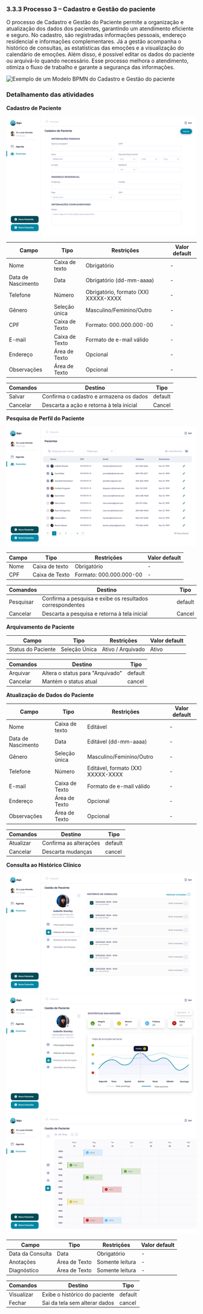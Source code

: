 ### 3.3.3 Processo 3 – Cadastro e Gestão do paciente

O processo de Cadastro e Gestão do Paciente permite a organização e atualização dos dados dos pacientes, garantindo um atendimento eficiente e seguro. No cadastro, são registradas informações pessoais, endereço residencial e informações complementares. Já a gestão acompanha o histórico de consultas, as estatísticas das emoções e a visualização do calendário de emoções. Além disso, é possível editar os dados do paciente ou arquivá-lo quando necessário. Esse processo melhora o atendimento, otimiza o fluxo de trabalho e garante a segurança das informações.

![Exemplo de um Modelo BPMN do Cadastro e Gestão do paciente](images/Modelagem-CadastroeGestãodosPacientes.png)


### Detalhamento das atividades

**Cadastro de Paciente**

![Wireframe Cadastro de Paciente](images/Wireframe-Cadastro-de-Paciente.jpg)

| **Campo**       | **Tipo**         | **Restrições** | **Valor default** |
| ---             | ---              | ----           | ---               |
| Nome            | Caixa de texto   | Obrigatório    | -                 |
| Data de Nascimento  | Data                 | Obrigatório (dd-mm-aaaa)               | -                  |
| Telefone           | Número   | Obrigatório, formato (XX) XXXXX-XXXX | -               |
| Gênero           | Seleção única   | Masculino/Feminino/Outro | -               |
| CPF          | Caixa de Texto   | Formato: 000.000.000-00 | -          |
| E-mail          | Caixa de Texto   | Formato de e-mail válido | -          |
| Endereço           | Área de Texto   | Opcional | -               |
| Observações          | Área de Texto   | Opcional | -          |

| **Comandos**         |  **Destino**                   | **Tipo** |
| ---                  | ---                            | ---               |
| Salvar               | Confirma o cadastro e armazena os dados              | default           |
| Cancelar            | Descarta a ação e retorna à tela inicial  | Cancel                  |


**Pesquisa de Perfil do Paciente**

![Wireframe Cadastro de Paciente](images/Wireframe-Gestao-de-Pacientes.jpg)

| **Campo**       | **Tipo**         | **Restrições** | **Valor default** |
| ---             | ---              | ----           | ---               |
| Nome            | Caixa de texto   | Obrigatório    | -                 |
| CPF          | Caixa de Texto   | Formato: 000.000.000-00 | -          |

| **Comandos**         |  **Destino**                   | **Tipo** |
| ---                  | ---                            | ---               |
| Pesquisar              | Confirma a pesquisa e exibe os resultados correspondentes             | default           |
| Cancelar            | Descarta a pesquisa e retorna à tela inicial  | Cancel                  |


**Arquivamento de Paciente**

| **Campo**       | **Tipo**         | **Restrições** | **Valor default** |
| ---             | ---              | ----           | ---               |
| Status do Paciente   | Seleção Única   | Ativo / Arquivado   | Ativo                |

| **Comandos**         |  **Destino**                   | **Tipo** |
| ---                  | ---                            | ---               |
| Arquivar               | Altera o status para "Arquivado"              | default           |
| Cancelar            | Mantém o status atual  | cancel                  |


**Atualização de Dados do Paciente**

| **Campo**       | **Tipo**         | **Restrições** | **Valor default** |
| ---             | ---              | ----           | ---               |
| Nome            | Caixa de texto   | Editável    | -                 |
| Data de Nascimento  | Data                 | Editável (dd-mm-aaaa)               | -                  |
| Gênero           | Seleção única   | Masculino/Feminino/Outro | -               |
| Telefone           | Número   | Editável, formato (XX) XXXXX-XXXX | -               |
| E-mail          | Caixa de Texto   | Formato de e-mail válido | -          |
| Endereço           | Área de Texto   | Opcional | -               |
| Observações          | Área de Texto   | Opcional | -          |

| **Comandos**         |  **Destino**                   | **Tipo** |
| ---                  | ---                            | ---               |
| Atualizar               | Confirma as alterações              | default           |
| Cancelar            | Descarta mudanças  | cancel                  |


**Consulta ao Histórico Clínico**

![Wireframe Cadastro de Paciente](images/Wireframe-Historico-Consultas.jpg)
![Wireframe Cadastro de Paciente](images/Wireframe-Estatisiticas-das-Emocoes-Psicologo.jpg)
![Wireframe Cadastro de Paciente](images/Wireframe-Calendario-de-Emocoes-Psicologo.jpg)

| **Campo**       | **Tipo**         | **Restrições** | **Valor default** |
| ---             | ---              | ----           | ---               |
| Data da Consulta            | Data   | Obrigatório    | -                 |
| Anotações  | Área de Texto                 | Somente leitura               | -                  |
| Diagnóstico           | Área de Texto   | Somente leitura | -               |

| **Comandos**         |  **Destino**                   | **Tipo** |
| ---                  | ---                            | ---               |
| Visualizar               | Exibe o histórico do paciente              | default           |
| Fechar            | Sai da tela sem alterar dados  | cancel                  |

